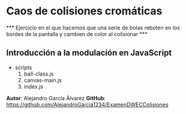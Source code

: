 # Caos de colisiones cromáticas

*** Ejercicio en el que hacemos que una serie de bolas reboten en los bordes de la pantalla y cambien de color al colisionar ***

## Introducción a la modulación en JavaScript

* scripts
    1. ball-class.js
    2. canvas-main.js
    3. index.js

**Autor**: Alejandro García Álvarez 
**GitHub**: https://github.com/AlejandroGarcia1234/ExamenDWECColisiones